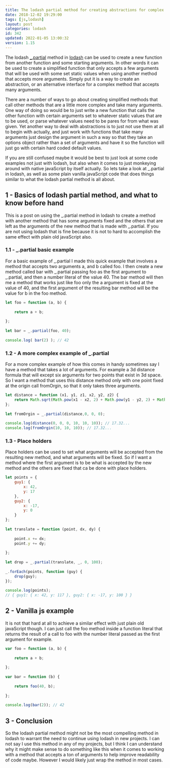 ```yaml
---
title: The lodash partial method for creating abstractions for complex functions
date: 2018-12-02 19:29:00
tags: [js,lodash]
layout: post
categories: lodash
id: 342
updated: 2022-01-05 13:00:32
version: 1.15
---
```


The lodash [\_.partial](https://lodash.com/docs/4.17.11#partial) method in [lodash](http://lodash.com/) can be used to create a new function from another function and some starting arguments. In other words it can be used to create a simplified function that only accepts a few arguments that will be used with some set static values when using another method that accepts more arguments. Simply put it is a way to create an abstraction, or an alternative interface for a complex method that accepts many arguments.

There are a number of ways to go about creating simplified methods that call other methods that are a little more complex and take many arguments. One way of doing so would be to just write a new function that calls the other function with certain arguments set to whatever static values that are to be used, or parse whatever values need to be pares for from what was given. Yet another way to deal with abstractions is to just not use them at all to begin with actually, and just work with functions that take many arguments just design the argument in such a way so that they take an options object rather than a set of arguments and have it so the function will just go with certain hard coded default values.

If you are still confused maybe it would be best to just look at some code examples not just with lodash, but also when it comes to just monkeying around with native javaScript by itself actually. So lets take a look at \_.partial in lodash, as well as some plain vanilla javaScript code that does things similar to what the lodash partial method is all about.

<!-- more -->

## 1 - Basics of lodash partial method, and what to know before hand

This is a post on using the \_.partial method in lodash to create a method with another method that has some arguments fixed and the others that are left as the arguments of the new method that is made with \_.partial. If you are not using lodash that is fine because it is not to hard to accomplish the same effect with plain old javaScript also.

### 1.1 - \_.partial basic example

For a basic example of \_.partial I made this quick example that involves a method that accepts two arguments a, and b called foo. I then create a new method called bar with \_.partial passing foo as the first argument to \_.partial, and then a number literal of the value 40. The bar method will then me a method that works just like foo only the a argument is fixed at the value of 40, and the first argument of the resulting bar method will be the value for b in the foo method.


```js
let foo = function (a, b) {
 
    return a + b;
 
};
 
let bar = _.partial(foo, 40);
 
console.log( bar(2) ); // 42
```

### 1.2 - A more complex example of \_.partial

For a more complex example of how this comes in handy sometimes say I have a method that takes a lot of arguments. For example a 3d distance formula that will except six arguments for two points that exist in 3d space. So I want a method that uses this distance method only with one point fixed at the origin call fromOrgin, so that it only takes three arguments.

```js
let distance = function (x1, y1, z1, x2, y2, z2) {
    return Math.sqrt(Math.pow(x1 - x2, 2) + Math.pow(y1 - y2, 2) + Math.pow(z1 - z2, 2))
};
 
let fromOrgin = _.partial(distance,0, 0, 0);
 
console.log(distance(0, 0, 0, 10, 10, 10)); // 17.32...
console.log(fromOrgin(10, 10, 10)); // 17.32...
```

### 1.3 - Place holders

Place holders can be used to set what arguments will be accepted from the resulting new method, and what arguments will be fixed. So if I want a method where the first argument is to be what is accepted by the new method and the others are fixed that ca be done with place holders.

```js
let points = {
    guy1: {
        x: 42,
        y: 17
    },
    guy2: {
        x: -17,
        y: 0
    }
};
 
let translate = function (point, dx, dy) {
 
    point.x += dx;
    point.y += dy;
 
};
 
let drop = _.partial(translate, _, 0, 100);
 
_.forEach(points, function (guy) {
    drop(guy);
});
 
console.log(points);
// { guy1: { x: 42, y: 117 }, guy2: { x: -17, y: 100 } }
```

## 2 - Vanilla js example

It is not that hard at all to achieve a similar effect with just plain old javaScript though. I can just call the foo method inside a function literal that returns the result of a call to foo with the number literal passed as the first argument for example.

```js
var foo = function (a, b) {
 
    return a + b;
 
};
 
var bar = function (b) {
 
    return foo(40, b);
 
};
 
console.log(bar(2)); // 42
```

## 3 - Conclusion

So the lodash partial method might not be the most compelling method in lodash to warrant the need to continue using lodash in new projects. I can not say I use this method in any of my projects, but I think I can understand why it might make sense to do something like this when it comes to working with a method that accepts a ton of arguments to help improve readability of code maybe. However I would likely just wrap the method in most cases.
